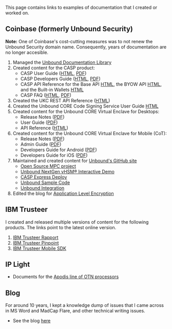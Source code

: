 This page contains links to examples of documentation that I created or worked on.

## Coinbase (formerly Unbound Security)

**Note:** One of Coinbase's cost-cutting measures was to not renew the Unbound Security domain name. Consequently, years of documentation are no longer accesible.

1. Managed the [Unbound Documentation Library](https://doc.unboundsecurity.com/TechDocs/Unbound_Doc_Versions-HTML/Content/Products/UnboundDocLibrary/Technical_Document_Versions.htm)
2. Created content for the CASP product:
    - CASP User Guide ([HTML](https://doc.unboundsecurity.com/CASP/CASP_User_Guide/Content/Products/Unbound_Cover_Page.htm), [PDF](https://philamericus.github.io/portfolio/doc/Unbound%20CORE%20CASP%20User%20Guide%201.0.2106.pdf))
    - CASP Developers Guide ([HTML](https://doc.unboundsecurity.com/CASP/CASP_Developers_Guide/Content/Products/Unbound_Cover_Page.htm), [PDF](https://philamericus.github.io/portfolio/doc/Unbound%20CORE%20CASP%20Developers%20Guide%201.0.2106.pdf))
    - CASP API Reference for the Base API [HTML](https://doc.unboundsecurity.com/CASP/API/casp-base.html), the BYOW API [HTML](https://doc.unboundsecurity.com/CASP/API/casp-byow.html), and the Built-in Wallets [HTML](https://doc.unboundsecurity.com/CASP/API/casp-coin.html)
    - CASP FAQ ([HTML](https://doc.unboundsecurity.com/CASP/CASP_FAQ/Content/Products/Unbound_Cover_Page.htm), [PDF](https://philamericus.github.io/portfolio/doc/Unbound%20CORE%20CASP%20FAQ%201.4.pdf))
1. Created the UKC REST API Reference ([HTML](https://htmlpreview.github.io/?https://github.com/Philamericus/portfolio/blob/main/api/ukc/ukc-2.0.2007.html))
2. Created the Unbound CORE Code Signing Service User Guide [HTML](https://doc.unboundsecurity.com/CORE/CORE-CSS/Content/Products/Unbound_Cover_Page.htm)
3. Created content for the Unbound CORE Virtual Enclave for Desktops:
    - Release Notes ([PDF](https://github.com/Philamericus/portfolio/blob/main/doc/Unbound%20CORE%20Virtual%20Enclave%20Release%20Notes%201.0.2105.41070.pdf))
    - User Guide ([PDF](https://github.com/Philamericus/portfolio/blob/main/doc/Unbound%20CORE%20Virtual%20Enclave%20User%20Guide%201.0.2105.41070.pdf))
	- API Reference ([HTML](https://doc.unboundsecurity.com/CORE-Enclave/CORE-Enclave-API/index.html))
4. Created content for the Unbound CORE Virtual Enclave for Mobile (CoT):
    - Release Notes ([PDF](https://github.com/Philamericus/portfolio/blob/main/doc/Unbound%20CoT%20Release%20Notes%201.9.2103.39335.pdf))
    - Admin Guide ([PDF](https://github.com/Philamericus/portfolio/blob/main/doc/Unbound%20CoT%20Admin%20Guide%201.6.1706.pdf))
	- Developers Guide for Android ([PDF](https://github.com/Philamericus/portfolio/blob/main/doc/Unbound%20CoT%20Developers%20Guide%20for%20Android%201.4.2007.pdf))
	- Developers Guide for iOS ([PDF](https://github.com/Philamericus/portfolio/blob/main/doc/Unbound%20CoT%20Developers%20Guide%20for%20iOS%201.3.pdf))
5. Maintained and created content for [Unbound's GitHub site](https://github.com/unboundsecurity)
   - [Open Source MPC project](https://github.com/unboundsecurity/blockchain-crypto-mpc)
   - [Unbound NextGen vHSM® Interactive Demo](https://github.com/unboundsecurity/Unbound-NextGen-vHSM-Interactive-Demo)
   - [CASP Express Deploy](https://github.com/unboundsecurity/casp-express-deploy)
   - [Unbound Sample Code](https://github.com/unboundsecurity/unbound-sample-code)
   - [Unbound Integration](https://github.com/unboundsecurity/unbound-integration)
6. Edited the blog for [Application Level Encryption](https://www.unboundsecurity.com/blog/application-level-encryption/)

## IBM Trusteer
I created and released multiple versions of content for the following products. The links point to the latest online version.
1. [IBM Trusteer Rapport](https://www.ibm.com/docs/en/trusteer-rapport)
2. [IBM Trusteer Pinpoint](https://www.ibm.com/docs/en/trusteer-pinpoint)
3. [IBM Trusteer Mobile SDK](https://www.ibm.com/docs/en/trusteer-mobile-sdk)


## IP Light

- Documents for the [Apodis line of OTN processors](http://www.tera-pass.com/index.php?dir=site&page=content&cs=5026&langpage=eng)

## Blog

For around 10 years, I kept a knowledge dump of issues that I came across in MS Word and MadCap Flare, and other technical writing issues.
   - See the blog [here](https://phlogtastic.home.blog/)
